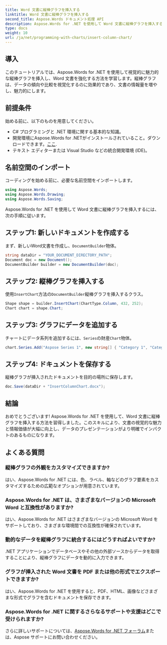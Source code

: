 ```yaml
---
title: Word 文書に縦棒グラフを挿入する
linktitle: Word 文書に縦棒グラフを挿入する
second_title: Aspose.Words ドキュメント処理 API
description: Aspose.Words for .NET を使用して Word 文書に縦棒グラフを挿入する方法を学びます。レポートやプレゼンテーションのデータの視覚化を強化します。
type: docs
weight: 10
url: /ja/net/programming-with-charts/insert-column-chart/
---
```

## 導入

このチュートリアルでは、Aspose.Words for .NET を使用して視覚的に魅力的な縦棒グラフを挿入し、Word 文書を強化する方法を学習します。縦棒グラフは、データの傾向や比較を視覚化するのに効果的であり、文書の情報量を増やし、魅力的にします。

## 前提条件

始める前に、以下のものを用意してください。

- C# プログラミングと .NET 環境に関する基本的な知識。
- 開発環境にAspose.Words for .NETがインストールされていること。ダウンロードできます。[ここ](https://releases.aspose.com/words/net/).
- テキスト エディターまたは Visual Studio などの統合開発環境 (IDE)。

## 名前空間のインポート

コーディングを始める前に、必要な名前空間をインポートします。

```csharp
using Aspose.Words;
using Aspose.Words.Drawing;
using Aspose.Words.Saving;
```

Aspose.Words for .NET を使用して Word 文書に縦棒グラフを挿入するには、次の手順に従います。

## ステップ1: 新しいドキュメントを作成する

まず、新しいWord文書を作成し、`DocumentBuilder`物体。

```csharp
string dataDir = "YOUR_DOCUMENT_DIRECTORY_PATH";
Document doc = new Document();
DocumentBuilder builder = new DocumentBuilder(doc);
```

## ステップ2: 縦棒グラフを挿入する

使用`InsertChart`方法の`DocumentBuilder`縦棒グラフを挿入するクラス。

```csharp
Shape shape = builder.InsertChart(ChartType.Column, 432, 252);
Chart chart = shape.Chart;
```

## ステップ3: グラフにデータを追加する

チャートにデータ系列を追加するには、`Series`の財産`Chart`物体。

```csharp
chart.Series.Add("Aspose Series 1", new string[] { "Category 1", "Category 2" }, new double[] { 1, 2 });
```

## ステップ4: ドキュメントを保存する

縦棒グラフが挿入されたドキュメントを目的の場所に保存します。

```csharp
doc.Save(dataDir + "InsertColumnChart.docx");
```

## 結論

おめでとうございます! Aspose.Words for .NET を使用して、Word 文書に縦棒グラフを挿入する方法を習得しました。このスキルにより、文書の視覚的な魅力と情報価値が大幅に向上し、データのプレゼンテーションがより明確でインパクトのあるものになります。

## よくある質問

### 縦棒グラフの外観をカスタマイズできますか?
はい、Aspose.Words for .NET には、色、ラベル、軸などのグラフ要素をカスタマイズするための広範なオプションが用意されています。

### Aspose.Words for .NET は、さまざまなバージョンの Microsoft Word と互換性がありますか?
はい、Aspose.Words for .NET はさまざまなバージョンの Microsoft Word をサポートしており、さまざまな環境間での互換性が確保されています。

### 動的なデータを縦棒グラフに統合するにはどうすればよいですか?
.NET アプリケーションでデータベースやその他の外部ソースからデータを取得することにより、縦棒グラフにデータを動的に入力できます。

### グラフが挿入された Word 文書を PDF または他の形式でエクスポートできますか?
はい、Aspose.Words for .NET を使用すると、PDF、HTML、画像などさまざまな形式でグラフを含むドキュメントを保存できます。

### Aspose.Words for .NET に関するさらなるサポートや支援はどこで受けられますか?
さらに詳しいサポートについては、[Aspose.Words for .NET フォーラム](https://forum.aspose.com/c/words/8)または、Aspose サポートにお問い合わせください。

